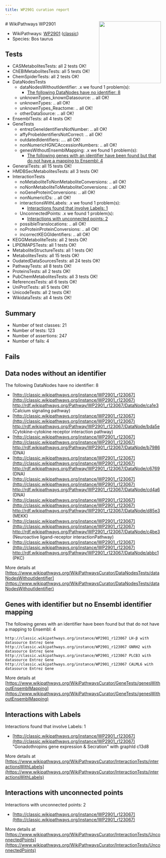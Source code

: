 ```yaml
---
title: WP2901 curation report
---
```


<img style="float: right; width: 200px" src="https://upload.wikimedia.org/wikipedia/commons/thumb/8/83/Wplogo_with_text_500.png/640px-Wplogo_with_text_500.png" />
# WikiPathways WP2901

* WikiPathways: [WP2901](https://wikipathways.org/pathways/WP2901) ([classic](https://classic.wikipathways.org/instance/WP2901))
* Species: Bos taurus
## Tests
* CASMetabolitesTests: all 2 tests OK!
* ChEBIMetabolitesTests: all 5 tests OK!
* ChemSpiderTests: all 2 tests OK!
* DataNodesTests
    * dataNodesWithoutIdentifier: .x we found 1 problem(s):
        * [The following DataNodes have no identifier: 8](#d2d32fa7)
    * unknownTypes_knownDatasource: .. all OK!
    * unknownTypes: .. all OK!
    * unknownTypes_Reactome: .. all OK!
    * otherDataSource: .. all OK!
* EnsemblTests: all 4 tests OK!
* GeneTests
    * entrezGeneIdentifiersNotNumber: .. all OK!
    * affyProbeIdentifiersNotCorrect: .. all OK!
    * outdatedIdentifiers: .... all OK!
    * nonNumericHGNCAccessionNumbers: .. all OK!
    * genesWithoutEnsemblMapping: .x we found 1 problem(s):
        * [The following genes with an identifier have been found but that do not have a mapping to Ensembl: 4](#40286d86)
* GeneralTests: all 15 tests OK!
* HMDBSecMetabolitesTests: all 3 tests OK!
* InteractionTests
    * noMetaboliteToNonMetaboliteConversions: .. all OK!
    * noNonMetaboliteToMetaboliteConversions: .. all OK!
    * noGeneProteinConversions: .. all OK!
    * nonNumericIDs: .. all OK!
    * interactionsWithLabels: .x we found 1 problem(s):
        * [Interactions found that involve Labels: 1](#630d2678)
    * UnconnectedPoints: .x we found 1 problem(s):
        * [Interactions with unconnected points: 2](#35a61ada)
    * possibleTranslocations: .. all OK!
    * noProteinProteinConversions: .. all OK!
    * incorrectKEGGIdentifiers: .. all OK!
* KEGGMetaboliteTests: all 2 tests OK!
* LIPIDMAPSTests: all 1 tests OK!
* MetaboliteStructureTests: all 1 tests OK!
* MetabolitesTests: all 15 tests OK!
* OudatedDataSourcesTests: all 24 tests OK!
* PathwayTests: all 8 tests OK!
* ProteinsTests: all 2 tests OK!
* PubChemMetabolitesTests: all 3 tests OK!
* ReferencesTests: all 6 tests OK!
* UniProtTests: all 5 tests OK!
* UnicodeTests: all 2 tests OK!
* WikidataTests: all 4 tests OK!


## Summary

* Number of test classes: 21
* Number of tests: 123
* Number of assertions: 247
* Number of fails: 4

## Fails

<a name="d2d32fa7" />

## Data nodes without an identifier

The following DataNodes have no identifier: 8

* [http://classic.wikipathways.org/instance/WP2901_r123067](http://classic.wikipathways.org/instance/WP2901_r123067) http://rdf.wikipathways.org/Pathway/WP2901_r123067/DataNode/ca1e3 (Calcium signaling pathway)
* [http://classic.wikipathways.org/instance/WP2901_r123067](http://classic.wikipathways.org/instance/WP2901_r123067) http://rdf.wikipathways.org/Pathway/WP2901_r123067/DataNode/bda5e (Cytokine-cytokine receptor 
interaction pathway)
* [http://classic.wikipathways.org/instance/WP2901_r123067](http://classic.wikipathways.org/instance/WP2901_r123067) http://rdf.wikipathways.org/Pathway/WP2901_r123067/DataNode/b7986 (DNA)
* [http://classic.wikipathways.org/instance/WP2901_r123067](http://classic.wikipathways.org/instance/WP2901_r123067) http://rdf.wikipathways.org/Pathway/WP2901_r123067/DataNode/c6769 (DNA)
* [http://classic.wikipathways.org/instance/WP2901_r123067](http://classic.wikipathways.org/instance/WP2901_r123067) http://rdf.wikipathways.org/Pathway/WP2901_r123067/DataNode/cd4a6 (DNA)
* [http://classic.wikipathways.org/instance/WP2901_r123067](http://classic.wikipathways.org/instance/WP2901_r123067) http://rdf.wikipathways.org/Pathway/WP2901_r123067/DataNode/d85e3 (MEKK)
* [http://classic.wikipathways.org/instance/WP2901_r123067](http://classic.wikipathways.org/instance/WP2901_r123067) http://rdf.wikipathways.org/Pathway/WP2901_r123067/DataNode/c4be3 (Neuroactive ligand-receptor 
interactionPathway)
* [http://classic.wikipathways.org/instance/WP2901_r123067](http://classic.wikipathways.org/instance/WP2901_r123067) http://rdf.wikipathways.org/Pathway/WP2901_r123067/DataNode/abbc1 (PKC)


More details at [https://www.wikipathways.org/WikiPathwaysCurator/DataNodesTests/dataNodesWithoutIdentifier](https://www.wikipathways.org/WikiPathwaysCurator/DataNodesTests/dataNodesWithoutIdentifier)

<a name="40286d86" />

## Genes with identifier but no Ensembl identifier mapping

The following genes with an identifier have been found but that do not have a mapping to Ensembl: 4
```
http://classic.wikipathways.org/instance/WP2901_r123067 LH-β with datasource Entrez Gene
http://classic.wikipathways.org/instance/WP2901_r123067 GNRH2 with datasource Entrez Gene
http://classic.wikipathways.org/instance/WP2901_r123067 PLCB3 with datasource Entrez Gene
http://classic.wikipathways.org/instance/WP2901_r123067 CALML6 with datasource Entrez Gene
```

More details at [https://www.wikipathways.org/WikiPathwaysCurator/GeneTests/genesWithoutEnsemblMapping](https://www.wikipathways.org/WikiPathwaysCurator/GeneTests/genesWithoutEnsemblMapping)

<a name="630d2678" />

## Interactions with Labels

Interactions found that involve Labels: 1

* [http://classic.wikipathways.org/instance/WP2901_r123067](http://classic.wikipathways.org/instance/WP2901_r123067) "Gonadothropins gene 
expression & Secration" with graphId c13d8


More details at [https://www.wikipathways.org/WikiPathwaysCurator/InteractionTests/interactionsWithLabels](https://www.wikipathways.org/WikiPathwaysCurator/InteractionTests/interactionsWithLabels)

<a name="35a61ada" />

## Interactions with unconnected points

Interactions with unconnected points: 2

* [http://classic.wikipathways.org/instance/WP2901_r123067](http://classic.wikipathways.org/instance/WP2901_r123067)


More details at [https://www.wikipathways.org/WikiPathwaysCurator/InteractionTests/UnconnectedPoints](https://www.wikipathways.org/WikiPathwaysCurator/InteractionTests/UnconnectedPoints)

